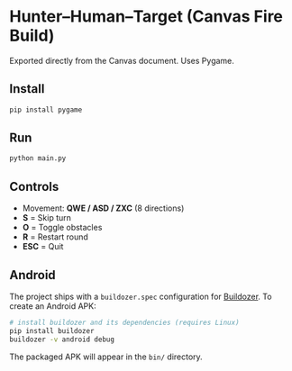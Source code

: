 
# Hunter–Human–Target (Canvas Fire Build)

Exported directly from the Canvas document. Uses Pygame.

## Install
```bash
pip install pygame
```

## Run
```bash
python main.py
```

## Controls
- Movement: **QWE / ASD / ZXC** (8 directions)
- **S** = Skip turn
- **O** = Toggle obstacles
- **R** = Restart round
- **ESC** = Quit

## Android
The project ships with a `buildozer.spec` configuration for [Buildozer](https://github.com/kivy/buildozer).
To create an Android APK:

```bash
# install buildozer and its dependencies (requires Linux)
pip install buildozer
buildozer -v android debug
```

The packaged APK will appear in the `bin/` directory.

